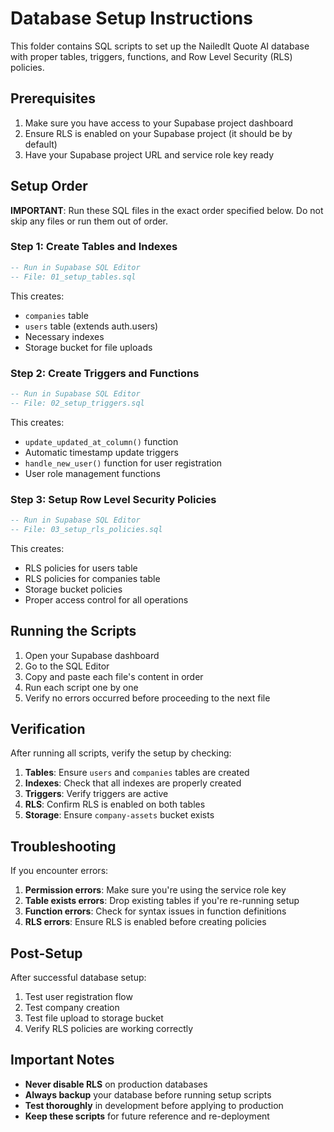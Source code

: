 # Database Setup Instructions

This folder contains SQL scripts to set up the NailedIt Quote AI database with proper tables, triggers, functions, and Row Level Security (RLS) policies.

## Prerequisites

1. Make sure you have access to your Supabase project dashboard
2. Ensure RLS is enabled on your Supabase project (it should be by default)
3. Have your Supabase project URL and service role key ready

## Setup Order

**IMPORTANT**: Run these SQL files in the exact order specified below. Do not skip any files or run them out of order.

### Step 1: Create Tables and Indexes

```sql
-- Run in Supabase SQL Editor
-- File: 01_setup_tables.sql
```

This creates:

- `companies` table
- `users` table (extends auth.users)
- Necessary indexes
- Storage bucket for file uploads

### Step 2: Create Triggers and Functions

```sql
-- Run in Supabase SQL Editor
-- File: 02_setup_triggers.sql
```

This creates:

- `update_updated_at_column()` function
- Automatic timestamp update triggers
- `handle_new_user()` function for user registration
- User role management functions

### Step 3: Setup Row Level Security Policies

```sql
-- Run in Supabase SQL Editor
-- File: 03_setup_rls_policies.sql
```

This creates:

- RLS policies for users table
- RLS policies for companies table
- Storage bucket policies
- Proper access control for all operations

## Running the Scripts

1. Open your Supabase dashboard
2. Go to the SQL Editor
3. Copy and paste each file's content in order
4. Run each script one by one
5. Verify no errors occurred before proceeding to the next file

## Verification

After running all scripts, verify the setup by checking:

1. **Tables**: Ensure `users` and `companies` tables are created
2. **Indexes**: Check that all indexes are properly created
3. **Triggers**: Verify triggers are active
4. **RLS**: Confirm RLS is enabled on both tables
5. **Storage**: Ensure `company-assets` bucket exists

## Troubleshooting

If you encounter errors:

1. **Permission errors**: Make sure you're using the service role key
2. **Table exists errors**: Drop existing tables if you're re-running setup
3. **Function errors**: Check for syntax issues in function definitions
4. **RLS errors**: Ensure RLS is enabled before creating policies

## Post-Setup

After successful database setup:

1. Test user registration flow
2. Test company creation
3. Test file upload to storage bucket
4. Verify RLS policies are working correctly

## Important Notes

- **Never disable RLS** on production databases
- **Always backup** your database before running setup scripts
- **Test thoroughly** in development before applying to production
- **Keep these scripts** for future reference and re-deployment
